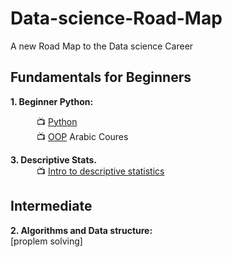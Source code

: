 # Data-science-Road-Map
A new Road Map to the Data science Career

## Fundamentals for Beginners

**1. Beginner Python:** <br>

&emsp;&emsp;&emsp;:tv: [Python](https://www.youtube.com/watch?v=HGOBQPFzWKo) <br>
&emsp;&emsp;&emsp;:tv: [OOP](https://www.youtube.com/playlist?list=PLUgz8T_NoattU54gGARPXPmmawQNl-1_T) Arabic Coures <br>



**3. Descriptive Stats.** <br>
&emsp;&emsp;&emsp;:tv: [Intro to descriptive statistics](https://www.udacity.com/course/intro-to-descriptive-statistics--ud827)<br>

## Intermediate

**2. Algorithms and Data structure:** <br>
[proplem solving]
